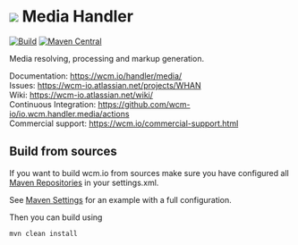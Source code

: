 <img src="https://wcm.io/images/favicon-16@2x.png"/> Media Handler
======
[![Build](https://github.com/wcm-io/io.wcm.handler.media/workflows/Build/badge.svg?branch=develop)](https://github.com/wcm-io/io.wcm.handler.media/actions?query=workflow%3ABuild+branch%3Adevelop)
[![Maven Central](https://maven-badges.herokuapp.com/maven-central/io.wcm/io.wcm.handler.media/badge.svg)](https://maven-badges.herokuapp.com/maven-central/io.wcm/io.wcm.handler.media)

Media resolving, processing and markup generation.

Documentation: https://wcm.io/handler/media/<br/>
Issues: https://wcm-io.atlassian.net/projects/WHAN<br/>
Wiki: https://wcm-io.atlassian.net/wiki/<br/>
Continuous Integration: https://github.com/wcm-io/io.wcm.handler.media/actions<br/>
Commercial support: https://wcm.io/commercial-support.html


## Build from sources

If you want to build wcm.io from sources make sure you have configured all [Maven Repositories](https://wcm.io/maven.html) in your settings.xml.

See [Maven Settings](https://github.com/wcm-io/io.wcm.handler.media/blob/develop/.maven-settings.xml) for an example with a full configuration.

Then you can build using

```
mvn clean install
```
